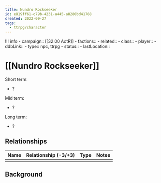 ```yaml
---
title: Nundro Rockseeker
id: e819ff61-c79b-4231-a445-a8280bd41768
created: 2022-09-27
tags:
  - ttrpg/character
---
```


!!! info
    - campaign:: [[32.00 AotR]]
    - factions::
    - related::
    - class::
    - player::
    - ddbLink::
    - type:: npc, ttrpg
    - status::
    - lastLocation::

# [[Nundro Rockseeker]]



Short term:
 - ?

Mid term:
- ?

Long term:
- ?

## Relationships

| Name    | Relationship (-3/+3) | Type | Notes  |
| ------- | :------------------: | ---- | ------ |
|         |                      |      |        |  

## Background